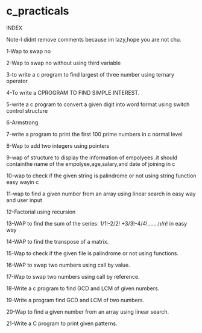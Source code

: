# c_practicals

INDEX 

Note-I didnt remove comments because im lazy,hope you are not chu.

1-Wap to swap no 

2-Wap to swap no without using third variable

3-to write a c program to find largest of three number using ternary operator

4-To write a CPROGRAM TO FIND SIMPLE INTEREST.

5-write a c program to convert a given digit into word format using switch control structure

6-Armstrong

7-write a program to print the first 100 prime numbers in c normal level 

8-Wap to add two integers using pointers

9-wap of structure to display the information of empolyees .it should containthe name of the empolyee,age,salary,and date of joining in c

10-wap to check if the given string is palindrome or not using string function easy wayin c

11-wap to find a given number from an array using linear search in easy way and user input

12-Factorial using recursion

13-WAP to find the sum of the series: 1/1!-2/2! +3/3!-4/4!.......n/n! in easy way

14-WAP to find the transpose of a matrix.

15-Wap to check if the given file is palindrome or not using functions.

16-WAP to swap two numbers using call by value.

17-Wap to swap two numbers using call by reference.

18-Write a c program to find GCD and LCM of given numbers.

19-Write a program find GCD and LCM of two numbers.

20-Wap to find a given number from an array using linear search.

21-Write a C program to print given patterns.
